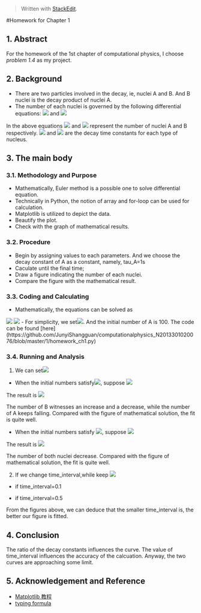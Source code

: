 


> Written with [StackEdit](https://stackedit.io/).

#Homework for Chapter 1
## 1. Abstract
For the homework of the 1st chapter of computational  physics, I choose *problem 1.4* as my project.

## 2. Background
- There are two particles involved in the decay, ie, nuclei A and B. And B nuclei is the decay product of nuclei A.
- The number of each nuclei is governed by the following differential equations:
<img src="http://chart.googleapis.com/chart?cht=tx&chl=%5Cfrac%7BdN_%7BA%7D%7D%7Bdt%7D%3D-%5Cfrac%7BN_%7BA%7D%7D%7B%5Ctau%20_%7BA%7D%7D" style="border:none;" /> and <img src="http://chart.googleapis.com/chart?cht=tx&chl=%5Cfrac%7BdN_%7BB%7D%7D%7Bdt%7D%3D%5Cfrac%7BN_%7BA%7D%7D%7B%5Ctau%20_%7BA%7D%7D-%5Cfrac%7BN_%7BB%7D%7D%7B%5Ctau%20_%7BB%7D%7D" style="border:none;" />

 In the above equations <img src="http://chart.googleapis.com/chart?cht=tx&chl=N_%7BA%7D" style="border:none;" /> and <img src="http://chart.googleapis.com/chart?cht=tx&chl=N_%7BB%7D" style="border:none;" /> represent the number of nuclei A and B respectively. <img src="http://chart.googleapis.com/chart?cht=tx&chl=%5Ctau%20_%7BA%7D" style="border:none;" /> and <img src="http://chart.googleapis.com/chart?cht=tx&chl=%5Ctau%20_%7BB%7D" style="border:none;" /> are the decay time constants for each type of nucleus.

## 3. The main body
### 3.1. Methodology and Purpose
- Mathematically, Euler method is a possible one to solve differential equation.
- Technically in Python, the notion of array and  for-loop can be used for calculation.
- Matplotlib is utilized to depict the data.
- Beautify the plot.
- Check with the graph of mathematical results.

### 3.2. Procedure
- Begin by assigning values to each parameters. And we choose the decay constant of A as a constant, namely, tau_A=1s
- Caculate until the final time;
- Draw a figure indicating the number of each nuclei.
- Compare the figure with the mathematical result.

### 3.3. Coding and Calculating
- Mathematically, the equations can be solved as
<img src="http://chart.googleapis.com/chart?cht=tx&chl=N_%7BA%7D%3DA_%7B0%7De%5E%7B-t%2F%5Ctau%20_%7BA%7D%7D" style="border:none;" />
<img src="http://chart.googleapis.com/chart?cht=tx&chl=N_%7BB%7D%3D%5Cfrac%7B%5Ctau%20_%7BB%7D%7D%7B%5Ctau%20_%7BA%7D-%5Ctau%20_%7BB%7D%7DA_%7B0%7De%5E%7B-t%2F%5Ctau%20_%7BA%7D%7D%2B(B_%7B0%7D-%5Cfrac%7B%5Ctau%20_%7BB%7D%7D%7B%5Ctau%20_%7BA%7D-%5Ctau%20_%7BB%7D%7DA_%7B0%7D)%5Ccdot%20e%5E%7B-t%2F%5Ctau%20_%7BB%7D%7D" style="border:none;" />
- For simplicity, we set<img src="http://chart.googleapis.com/chart?cht=tx&chl=%5Ctau%20_%7BA%7D%3D1%20second" style="border:none;" />. And the initial number of A is 100.
The code can be found [here](https://github.com/JunyiShangguan/computationalphysics_N2013301020076/blob/master/1/homework_ch1.py)

### 3.4. Running and Analysis
1. We can set<img src="http://chart.googleapis.com/chart?cht=tx&chl=%5Ctau%20_%7BB%7D%3D0.5%2Ctimeinterval%3D0.01s%2Cfinaltime%3D10s" style="border:none;" /> 

- When the initial numbers satisfy<img src="http://chart.googleapis.com/chart?cht=tx&chl=%5Cfrac%7BN_%7BA0%7D%7D%7B%5Ctau%20_%7BA%7D%7D-%5Cfrac%7BN_%7BB0%7D%7D%7B%5Ctau%20_%7BB%7D%7D%3E0" style="border:none;" />, suppose <img src="http://chart.googleapis.com/chart?cht=tx&chl=N_B%3D30" style="border:none;" />

The result is
![](https://github.com/JunyiShangguan/computationalphysics_N2013301020076/blob/master/chapter1_1.4/figure_1.png)

The number of B witnesses an increase and a decrease, while the number of A keeps falling.
Compared with the figure of mathematical solution, the fit is quite well. 


- When the initial numbers satisfy <img src="http://chart.googleapis.com/chart?cht=tx&chl=%5Cfrac%7BN_%7BA0%7D%7D%7B%5Ctau%20_%7BA%7D%7D-%5Cfrac%7BN_%7BB0%7D%7D%7B%5Ctau%20_%7BB%7D%7D%3C0" style="border:none;" />, suppose <img src="http://chart.googleapis.com/chart?cht=tx&chl=N_%7BB0%7D%3D70" style="border:none;" />

The result is 
![]( computationalphysics_N2013301020076/chapter1_1.4/figure_2.png )

The number of both nuclei decrease.
Compared with the figure of mathematical solution, the fit is quite well. 

2. If we change time_interval,while keep <img src="http://chart.googleapis.com/chart?cht=tx&chl=%5Ctau%20_%7BB%7D%3D0.5%2Cfinaltime%3D10%2Cinitial%20number%20of%20B%3D30" style="border:none;" />

- if time_interval=0.1

- if time_interval=0.5

From the figures above, we can deduce that the smaller time_interval is, the better our figure is fitted. 

## 4. Conclusion
The ratio of the decay constants influences the curve.
The value of time_interval influences the accuracy of the calcuation.
Anyway, the two curves are approaching some limit.

## 5. Acknowledgement and Reference
- [Matplotlib 教程](http://liam0205.me/2014/09/11/matplotlib-tutorial-zh-cn/)
- [typing formula](http://www.ruanyifeng.com/webapp/formula.html)
